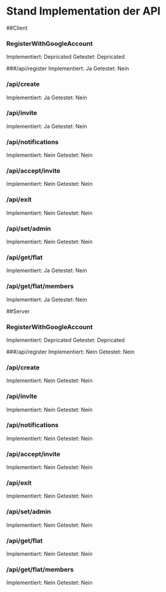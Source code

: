 # Stand Implementation der API

##Client

### RegisterWithGoogleAccount
Implementiert: Depricated
Getestet: Depricated

###/api/register
Implementiert: Ja
Getestet: Nein

### /api/create
Implementiert: Ja
Getestet: Nein

### /api/invite
Implementiert: Ja
Getestet: Nein

### /api/notifications
Implementiert: Nein
Getestet: Nein

### /api/accept/invite
Implementiert: Nein
Getestet: Nein

### /api/exit
Implementiert: Nein
Getestet: Nein

### /api/set/admin
Implementiert: Nein
Getestet: Nein

### /api/get/flat
Implementiert: Ja
Getestet: Nein

### /api/get/flat/members
Implementiert: Ja
Getestet: Nein


##Server

### RegisterWithGoogleAccount
Implementiert: Depricated
Getestet: Depricated

###/api/register
Implementiert: Nein
Getestet: Nein

### /api/create
Implementiert: Nein
Getestet: Nein

### /api/invite
Implementiert: Nein
Getestet: Nein

### /api/notifications
Implementiert: Nein
Getestet: Nein

### /api/accept/invite
Implementiert: Nein
Getestet: Nein

### /api/exit
Implementiert: Nein
Getestet: Nein

### /api/set/admin
Implementiert: Nein
Getestet: Nein

### /api/get/flat
Implementiert: Nein
Getestet: Nein

### /api/get/flat/members
Implementiert: Nein
Getestet: Nein
